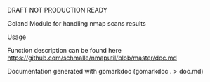 DRAFT NOT PRODUCTION READY

Goland Module for handling nmap scans results

Usage

Function description can be found here https://github.com/schmalle/nmaputil/blob/master/doc.md



Documentation generated with gomarkdoc
(gomarkdoc . > doc.md)